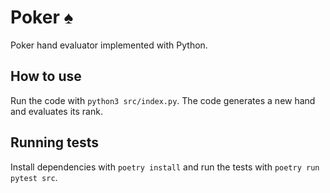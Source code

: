 # Poker ♠️

Poker hand evaluator implemented with Python.

## How to use

Run the code with `python3 src/index.py`. The code generates a new hand and evaluates its rank.

## Running tests 

Install dependencies with `poetry install` and run the tests with `poetry run pytest src`.
